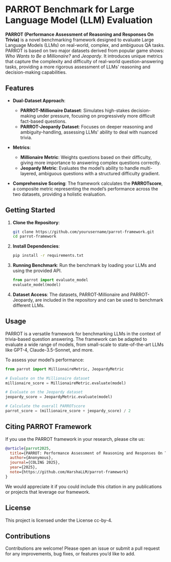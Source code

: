 
# PARROT Benchmark for Large Language Model (LLM) Evaluation

**PARROT (Performance Assessment of Reasoning and Responses On Trivia)** is a novel benchmarking framework designed to evaluate Large Language Models (LLMs) on real-world, complex, and ambiguous QA tasks. PARROT is based on two major datasets derived from popular game shows: *Who Wants to Be a Millionaire?* and *Jeopardy*. It introduces unique metrics that capture the complexity and difficulty of real-world question-answering tasks, providing a more rigorous assessment of LLMs' reasoning and decision-making capabilities.

## Features

- **Dual-Dataset Approach**: 
  - **PARROT-Millionaire Dataset**: Simulates high-stakes decision-making under pressure, focusing on progressively more difficult fact-based questions.
  - **PARROT-Jeopardy Dataset**: Focuses on deeper reasoning and ambiguity-handling, assessing LLMs' ability to deal with nuanced trivia.
  
- **Metrics**:
  - **Millionaire Metric**: Weights questions based on their difficulty, giving more importance to answering complex questions correctly.
  - **Jeopardy Metric**: Evaluates the model’s ability to handle multi-layered, ambiguous questions with a structured difficulty gradient.
  
- **Comprehensive Scoring**: The framework calculates the **PARROTscore**, a composite metric representing the model’s performance across the two datasets, providing a holistic evaluation.

## Getting Started

1. **Clone the Repository**:
   ```bash
   git clone https://github.com/yourusername/parrot-framework.git
   cd parrot-framework
   ```

2. **Install Dependencies**:
   ```bash
   pip install -r requirements.txt
   ```

3. **Running Benchmark**:
   Run the benchmark by loading your LLMs and using the provided API.
   ```python
   from parrot import evaluate_model
   evaluate_model(model)
   ```

4. **Dataset Access**:
   The datasets, PARROT-Millionaire and PARROT-Jeopardy, are included in the repository and can be used to benchmark different LLMs.

## Usage

PARROT is a versatile framework for benchmarking LLMs in the context of trivia-based question answering. The framework can be adapted to evaluate a wide range of models, from small-scale to state-of-the-art LLMs like GPT-4, Claude-3.5-Sonnet, and more.

To assess your model’s performance:

```python
from parrot import MillionaireMetric, JeopardyMetric

# Evaluate on the Millionaire dataset
millionaire_score = MillionaireMetric.evaluate(model)

# Evaluate on the Jeopardy dataset
jeopardy_score = JeopardyMetric.evaluate(model)

# Calculate the overall PARROTscore
parrot_score = (millionaire_score + jeopardy_score) / 2
```

## Citing PARROT Framework

If you use the PARROT framework in your research, please cite us:

```bibtex
@article{parrot2025,
  title={PARROT: Performance Assessment of Reasoning and Responses On Trivia for LLM Benchmarking},
  author={Anonymous},
  journal={COLING 2025},
  year={2025},
  note={https://github.com/HarshaLLM/parrot-framework}
}
```

We would appreciate it if you could include this citation in any publications or projects that leverage our framework.

## License

This project is licensed under the License cc-by-4.

## Contributions

Contributions are welcome! Please open an issue or submit a pull request for any improvements, bug fixes, or features you’d like to add.
